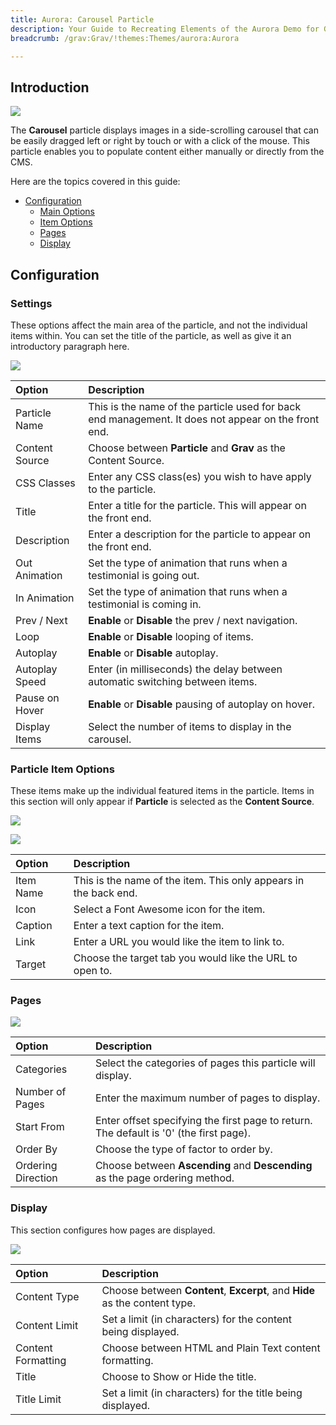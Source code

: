 ```yaml
---
title: Aurora: Carousel Particle
description: Your Guide to Recreating Elements of the Aurora Demo for Grav
breadcrumb: /grav:Grav/!themes:Themes/aurora:Aurora

---
```


## Introduction

![](assets/particle_carousel1.jpeg)

The **Carousel** particle displays images in a side-scrolling carousel that can be easily dragged left or right by touch or with a click of the mouse. This particle enables you to populate content either manually or directly from the CMS.

Here are the topics covered in this guide:

* [Configuration](#configuration)
    - [Main Options](#settings)
    - [Item Options](#particle-item-options)
    - [Pages](#posts)
    - [Display](#display)

## Configuration

### Settings 

These options affect the main area of the particle, and not the individual items within. You can set the title of the particle, as well as give it an introductory paragraph here.

![](assets/particle_carousel2.jpeg)

| Option         | Description                                                                                         |
| :-----         | :-----                                                                                              |
| Particle Name  | This is the name of the particle used for back end management. It does not appear on the front end. |
| Content Source | Choose between **Particle** and **Grav** as the Content Source.                                   |
| CSS Classes    | Enter any CSS class(es) you wish to have apply to the particle.                                     |
| Title          | Enter a title for the particle. This will appear on the front end.                                  |
| Description    | Enter a description for the particle to appear on the front end.                                    |
| Out Animation  | Set the type of animation that runs when a testimonial is going out.                                |
| In Animation   | Set the type of animation that runs when a testimonial is coming in.                                |
| Prev / Next    | **Enable** or **Disable** the prev / next navigation.                                               |
| Loop           | **Enable** or **Disable** looping of items.                                                         |
| Autoplay       | **Enable** or **Disable** autoplay.                                                                 |
| Autoplay Speed | Enter (in milliseconds) the delay between automatic switching between items.                        |
| Pause on Hover | **Enable** or **Disable** pausing of autoplay on hover.                                             |
| Display Items  | Select the number of items to display in the carousel.                                              |

### Particle Item Options

These items make up the individual featured items in the particle. Items in this section will only appear if **Particle** is selected as the **Content Source**.

![](assets/particle_carousel3.jpeg)

![](assets/particle_carousel4.jpeg)

| Option    | Description                                                      |
| :-----    | :-----                                                           |
| Item Name | This is the name of the item. This only appears in the back end. |
| Icon      | Select a Font Awesome icon for the item.                         |
| Caption   | Enter a text caption for the item.                               |
| Link      | Enter a URL you would like the item to link to.                  |
| Target    | Choose the target tab you would like the URL to open to.         |

### Pages

![](assets/particle_carousel5.jpeg)

| Option             | Description                                                                            |
| :-----             | :-----                                                                                 |
| Categories         | Select the categories of pages this particle will display.                             |
| Number of Pages    | Enter the maximum number of pages to display.                                          |
| Start From         | Enter offset specifying the first page to return. The default is '0' (the first page). |
| Order By           | Choose the type of factor to order by.                                                 |
| Ordering Direction | Choose between **Ascending** and **Descending** as the page ordering method.           |

### Display

This section configures how pages are displayed.

![](assets/particle_carousel6.jpeg)

| Option             | Description                                                                |
| :-----             | :-----                                                                     |
| Content Type       | Choose between **Content**, **Excerpt**, and **Hide** as the content type. |
| Content Limit      | Set a limit (in characters) for the content being displayed.               |
| Content Formatting | Choose between HTML and Plain Text content formatting.                     |
| Title              | Choose to Show or Hide the title.                                          |
| Title Limit        | Set a limit (in characters) for the title being displayed.                 |
